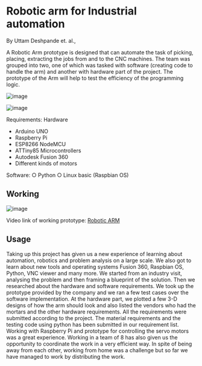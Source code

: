 # Robotic arm for Industrial automation

By Uttam Deshpande et. al.,


A Robotic Arm prototype is designed that can automate the task of picking, placing, extracting the jobs from and to the CNC machines. The team was grouped into two, one of which was tasked with software (creating code to handle the arm) and another with hardware part of the project. The prototype of the Arm will help to test the efficiency of the programming logic.

![image](https://user-images.githubusercontent.com/107185323/199021189-d1ca5022-9b97-45f1-8d5f-d5de2db4e54b.png)

![image](https://user-images.githubusercontent.com/107185323/199021730-c7f215ef-adc7-4b20-9a42-67fbd43050e8.png)


Requirements: Hardware
* Arduino UNO
* Raspberry Pi
* ESP8266 NodeMCU
* ATTiny85 Microcontrollers
* Autodesk Fusion 360
* Different kinds of motors

Software:
○ Python
○ Linux basic (Raspbian OS)


## Working
![image](https://user-images.githubusercontent.com/107185323/199021816-ddd4070e-7e42-46cb-b6af-cd0c24614d47.png)

Video link of working prototype:  [Robotic ARM](https://drive.google.com/file/d/1uOXmUZUJI2EMvDV2zryVGts9KyAzggfO/view?usp=share_link)





## Usage

Taking up this project has given us a new experience of learning about automation, robotics and problem analysis on a large scale. We also got to learn about new tools and operating systems Fusion 360, Raspbian OS, Python, VNC viewer and many more. We started from an industry visit, analysing the problem and then framing a blueprint
of the solution. Then we researched about the hardware and software requirements. We took up the prototype provided by the company and we ran a few test cases over the software implementation. At the hardware part, we plotted a few 3-D designs of how the arm should look and also listed the vendors who had the mortars and the other hardware requirements. All the requirements were submitted according to the project. The material requirements and the testing code using python has been submitted in our requirement list. Working with Raspberry Pi and prototype for controlling the servo motors was a great experience. Working in a team of 8 has also given us the opportunity to coordinate the work in a very efficient way. In spite of being away from each other, working from home was a challenge but so far we have managed to work by distributing the work.
